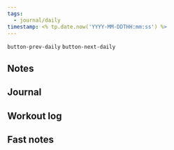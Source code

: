 ```yaml
---
tags:
  - journal/daily
timestamp: <% tp.date.now('YYYY-MM-DDTHH:mm:ss') %>
---
```

`button-prev-daily` `button-next-daily`
## Notes

## Journal

## Workout log 

## Fast notes
